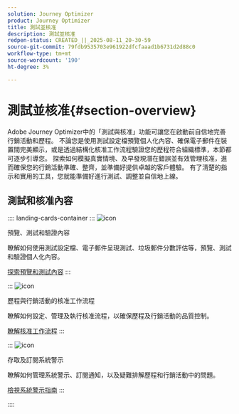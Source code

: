 ```yaml
---
solution: Journey Optimizer
product: Journey Optimizer
title: 測試並核准
description: 測試並核准
redpen-status: CREATED_||_2025-08-11_20-30-59
source-git-commit: 79fdb9535703e961922dfcfaaad1b6731d2d88c0
workflow-type: tm+mt
source-wordcount: '190'
ht-degree: 3%

---
```



# 測試並核准{#section-overview}

Adobe Journey Optimizer中的「測試與核准」功能可讓您在啟動前自信地完善行銷活動和歷程。 不論您是使用測試設定檔預覽個人化內容、確保電子郵件在裝置間完美顯示，或是透過結構化核准工作流程驗證您的歷程符合組織標準，本節都可逐步引導您。 探索如何模擬真實情境、及早發現潛在錯誤並有效管理核准，進而確保您的行銷活動準確、整齊，並準備好提供卓越的客戶體驗。 有了清楚的指示和實用的工具，您就能準備好進行測試、調整並自信地上線。

## 測試和核准內容

:::: landing-cards-container
:::
![icon](https://cdn.experienceleague.adobe.com/icons/list-check.svg)

預覽、測試和驗證內容

瞭解如何使用測試設定檔、電子郵件呈現測試、垃圾郵件分數評估等，預覽、測試和驗證個人化內容。

[探索預覽和測試內容](preview-test-landing-page.md)
:::

:::
![icon](https://cdn.experienceleague.adobe.com/icons/gear.svg)

歷程與行銷活動的核准工作流程

瞭解如何設定、管理及執行核准流程，以確保歷程及行銷活動的品質控制。

[瞭解核准工作流程](approve-landing-page.md)
:::

:::
![icon](https://cdn.experienceleague.adobe.com/icons/bell.svg)

存取及訂閱系統警示

瞭解如何管理系統警示、訂閱通知，以及疑難排解歷程和行銷活動中的問題。

[檢視系統警示指南](../using/reports/alerts.md)
:::

::::
